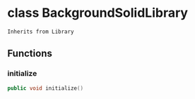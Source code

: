 # class BackgroundSolidLibrary


```cpp
Inherits from Library
```



## Functions

### initialize

```cpp
public void initialize()
```




